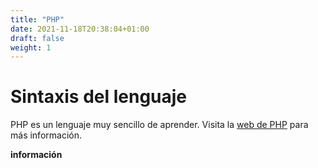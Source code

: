 ```yaml
---
title: "PHP"
date: 2021-11-18T20:38:04+01:00
draft: false
weight: 1
---
```


# Sintaxis del lenguaje

PHP es un lenguaje muy sencillo de aprender. Visita la [web de PHP](https://www.php.net/) para más información.

**información**
